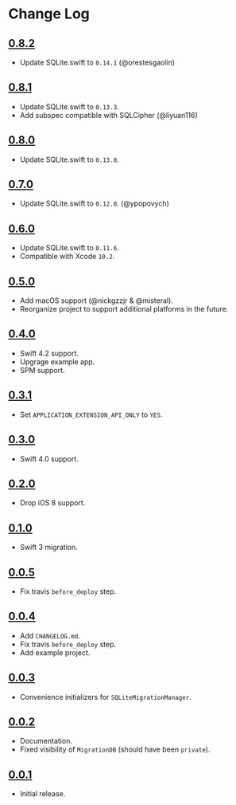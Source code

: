 # Change Log

## [0.8.2](https://github.com/garriguv/SQLiteMigrationManager.swift/releases/tag/0.8.2)

* Update SQLite.swift to `0.14.1` (@orestesgaolin)

## [0.8.1](https://github.com/garriguv/SQLiteMigrationManager.swift/releases/tag/0.8.1)

* Update SQLite.swift to `0.13.3`.
* Add subspec compatible with SQLCipher (@liyuan116)

## [0.8.0](https://github.com/garriguv/SQLiteMigrationManager.swift/releases/tag/0.8.0)

* Update SQLite.swift to `0.13.0`.

## [0.7.0](https://github.com/garriguv/SQLiteMigrationManager.swift/releases/tag/0.7.0)

* Update SQLite.swift to `0.12.0`. (@ypopovych)

## [0.6.0](https://github.com/garriguv/SQLiteMigrationManager.swift/releases/tag/0.6.0)

* Update SQLite.swift to `0.11.6`.
* Compatible with Xcode `10.2`.

## [0.5.0](https://github.com/garriguv/SQLiteMigrationManager.swift/releases/tag/0.5.0)

* Add macOS support (@nickgzzjr & @misteral).
* Reorganize project to support additional platforms in the future.

## [0.4.0](https://github.com/garriguv/SQLiteMigrationManager.swift/releases/tag/0.4.0)

* Swift 4.2 support.
* Upgrage example app.
* SPM support.

## [0.3.1](https://github.com/garriguv/SQLiteMigrationManager.swift/releases/tag/0.3.1)

* Set `APPLICATION_EXTENSION_API_ONLY` to `YES`.

## [0.3.0](https://github.com/garriguv/SQLiteMigrationManager.swift/releases/tag/0.3.0)

* Swift 4.0 support.

## [0.2.0](https://github.com/garriguv/SQLiteMigrationManager.swift/releases/tag/0.2.0)

* Drop iOS 8 support.

## [0.1.0](https://github.com/garriguv/SQLiteMigrationManager.swift/releases/tag/0.1.0)

* Swift 3 migration.

## [0.0.5](https://github.com/garriguv/SQLiteMigrationManager.swift/releases/tag/0.0.5)

* Fix travis `before_deploy` step.

## [0.0.4](https://github.com/garriguv/SQLiteMigrationManager.swift/releases/tag/0.0.4)

* Add `CHANGELOG.md`.
* Fix travis `before_deploy` step.
* Add example project.

## [0.0.3](https://github.com/garriguv/SQLiteMigrationManager.swift/releases/tag/0.0.3)

* Convenience initializers for `SQLiteMigrationManager`.

## [0.0.2](https://github.com/garriguv/SQLiteMigrationManager.swift/releases/tag/0.0.2)

* Documentation.
* Fixed visibility of `MigrationDB` (should have been `private`).

## [0.0.1](https://github.com/garriguv/SQLiteMigrationManager.swift/releases/tag/0.0.1)

* Initial release.
